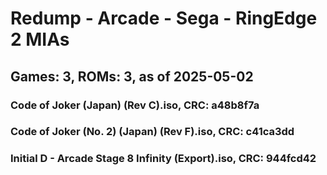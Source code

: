 # Redump - Arcade - Sega - RingEdge 2 MIAs
## Games: 3, ROMs: 3, as of 2025-05-02

### Code of Joker (Japan) (Rev C).iso, CRC: a48b8f7a
### Code of Joker (No. 2) (Japan) (Rev F).iso, CRC: c41ca3dd
### Initial D - Arcade Stage 8 Infinity (Export).iso, CRC: 944fcd42
